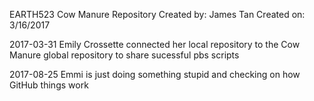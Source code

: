EARTH523 Cow Manure Repository
Created by: James Tan
Created on: 3/16/2017

2017-03-31
Emily Crossette connected her local repository to the Cow Manure global repository to share sucessful pbs scripts

2017-08-25
Emmi is just doing something stupid and checking on how GitHub things work
